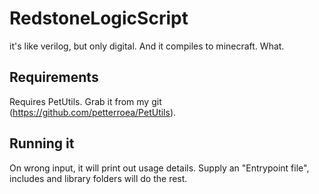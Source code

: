 # RedstoneLogicScript

it's like verilog, but only digital. And it compiles to minecraft. What.

## Requirements

Requires PetUtils. Grab it from my git (https://github.com/petterroea/PetUtils).

## Running it

On wrong input, it will print out usage details. Supply an "Entrypoint file", includes and library folders will do the rest.